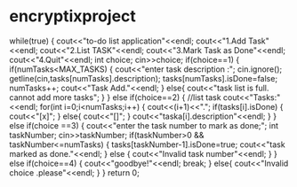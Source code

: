 # encryptixproject
while(true)
{
    cout<<"to-do list application"<<endl;
    cout<<"1.Add Task"<<endl;
    cout<<"2.List TASK"<<endl;
    cout<<"3.Mark Task as Done"<<endl;
    cout<<"4.Quit"<<endl;
    int choice;
    cin>>choice;
    if(choice==1)
    {
        if(numTasks<MAX_TASKS)
        {
            cout<<"enter task description :";
            cin.ignore();
            getline(cin,tasks[numTasks].description);
            tasks[numTasks].isDone=false;
            numTasks++;
            cout<<"Task Add."<<endl;
        }
        else{
            cout<<"task list is full. cannot add more tasks";
        }
    }
    else if(choice==2)
    {
        //list task
        cout<<"Tasks:"<<endl;
        for(int i=0;i<numTasks;i++)
        {
            cout<<(i+1)<<".";
            if(tasks[i].isDone)
            {
                cout<<"[x]";
            }
            else{
                cout<<"[]";
            }
            cout<<"taska[i].description"<<endl;
        }
    }
    else if(choice ==3)
    {
        cout<<"enter the task number to mark as done;";
        int taskNumber;
        cin>>taskNumber;
        if(taskNumber>0 && taskNumber<=numTasks)
        {
            tasks[taskNumber-1].isDone=true;
            cout<<"task marked as done."<<endl;
        }
        else
        {
            cout<<"Invalid task number"<<endl;
        }
    }
    else if(choice==4)
    {
        cout<<"goodbye!"<<endl;
        break;
    }
    else{
        cout<<"Invalid choice .please"<<endl;
    }
}
return 0;
